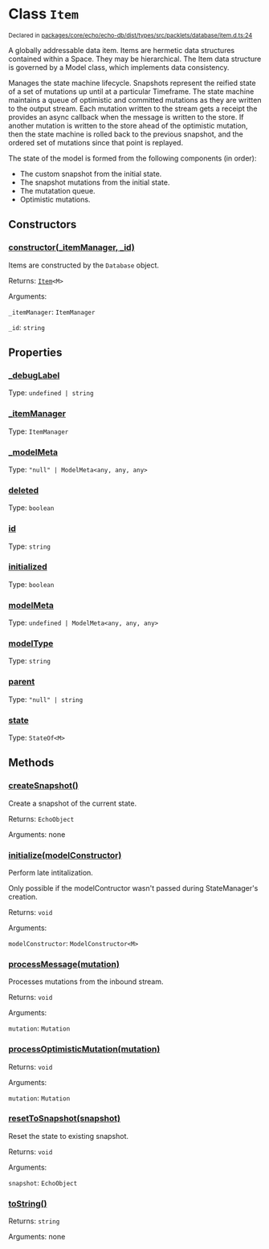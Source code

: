 # Class `Item`
<sub>Declared in [packages/core/echo/echo-db/dist/types/src/packlets/database/item.d.ts:24]()</sub>


A globally addressable data item.
Items are hermetic data structures contained within a Space. They may be hierarchical.
The Item data structure is governed by a Model class, which implements data consistency.

Manages the state machine lifecycle.
Snapshots represent the reified state of a set of mutations up until at a particular Timeframe.
The state machine maintains a queue of optimistic and committed mutations as they are written to the output stream.
Each mutation written to the stream gets a receipt the provides an async callback when the message is written to the store.
If another mutation is written to the store ahead of the optimistic mutation,
then the state machine is rolled back to the previous snapshot,
and the ordered set of mutations since that point is replayed.

The state of the model is formed from the following components (in order):
- The custom snapshot from the initial state.
- The snapshot mutations from the initial state.
- The mutatation queue.
- Optimistic mutations.


## Constructors
### [constructor(_itemManager, _id)]()



Items are constructed by the  `Database`  object.


Returns: <code>[Item](/api/@dxos/client/classes/Item)&lt;M&gt;</code>

Arguments: 

`_itemManager`: <code>ItemManager</code>

`_id`: <code>string</code>


## Properties
### [_debugLabel]()
Type: <code>undefined | string</code>

### [_itemManager]()
Type: <code>ItemManager</code>

### [_modelMeta]()
Type: <code>"null" | ModelMeta&lt;any, any, any&gt;</code>

### [deleted]()
Type: <code>boolean</code>

### [id]()
Type: <code>string</code>

### [initialized]()
Type: <code>boolean</code>

### [modelMeta]()
Type: <code>undefined | ModelMeta&lt;any, any, any&gt;</code>

### [modelType]()
Type: <code>string</code>

### [parent]()
Type: <code>"null" | string</code>

### [state]()
Type: <code>StateOf&lt;M&gt;</code>


## Methods
### [createSnapshot()]()



Create a snapshot of the current state.


Returns: <code>EchoObject</code>

Arguments: none

### [initialize(modelConstructor)]()



Perform late intitalization.

Only possible if the modelContructor wasn't passed during StateManager's creation.


Returns: <code>void</code>

Arguments: 

`modelConstructor`: <code>ModelConstructor&lt;M&gt;</code>

### [processMessage(mutation)]()



Processes mutations from the inbound stream.


Returns: <code>void</code>

Arguments: 

`mutation`: <code>Mutation</code>

### [processOptimisticMutation(mutation)]()



Returns: <code>void</code>

Arguments: 

`mutation`: <code>Mutation</code>

### [resetToSnapshot(snapshot)]()



Reset the state to existing snapshot.


Returns: <code>void</code>

Arguments: 

`snapshot`: <code>EchoObject</code>

### [toString()]()



Returns: <code>string</code>

Arguments: none
